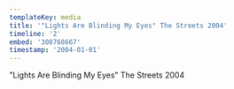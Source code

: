 ```yaml
---
templateKey: media
title: '"Lights Are Blinding My Eyes" The Streets 2004'
timeline: '2'
embed: '308768667'
timestamp: '2004-01-01'
---
```

"Lights Are Blinding My Eyes" The Streets 2004
